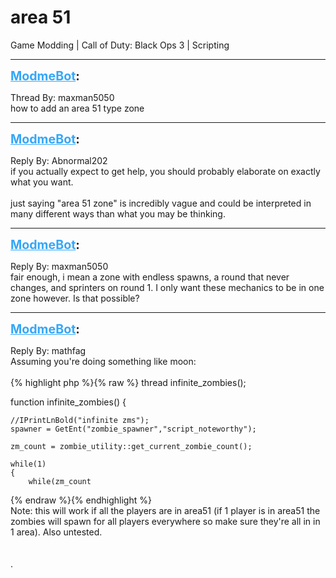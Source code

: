 # area 51
Game Modding | Call of Duty: Black Ops 3 | Scripting

---
<strong style="font-size: 1.4em;"><span style="text-decoration: underline;text-decoration-color: #34a7f9;"><span style="color:#34a7f9;">ModmeBot</span></span>:</strong>

<p>Thread By: maxman5050<br />how to add an area 51 type zone</p>

---
<strong style="font-size: 1.4em;"><span style="text-decoration: underline;text-decoration-color: #34a7f9;"><span style="color:#34a7f9;">ModmeBot</span></span>:</strong>

<p>Reply By: Abnormal202<br />if you actually expect to get help, you should probably elaborate on exactly what you want.<br /> <br />just saying &quot;area 51 zone&quot; is incredibly vague and could be interpreted in many different ways than what you may be thinking.</p>

---
<strong style="font-size: 1.4em;"><span style="text-decoration: underline;text-decoration-color: #34a7f9;"><span style="color:#34a7f9;">ModmeBot</span></span>:</strong>

<p>Reply By: maxman5050<br />fair enough, i mean a zone with endless spawns, a round that never changes, and sprinters on round 1. I only want these mechanics to be in one zone however. Is that possible?</p>

---
<strong style="font-size: 1.4em;"><span style="text-decoration: underline;text-decoration-color: #34a7f9;"><span style="color:#34a7f9;">ModmeBot</span></span>:</strong>

<p>Reply By: mathfag<br />Assuming you&#39;re doing something like moon:<br /> <br />{% highlight php %}{% raw %}
thread infinite_zombies();

function infinite_zombies()
{

	//IPrintLnBold("infinite zms");
    spawner = GetEnt("zombie_spawner","script_noteworthy");

	zm_count = zombie_utility::get_current_zombie_count();

	while(1)
	{	
		while(zm_count
{% endraw %}{% endhighlight %}
 <br />Note: this will work if all the players are in area51 (if 1 player is in area51 the zombies will spawn for all players everywhere so make sure they&#39;re all in in 1 area). Also untested.<br /> <br /> <br />.</p>
